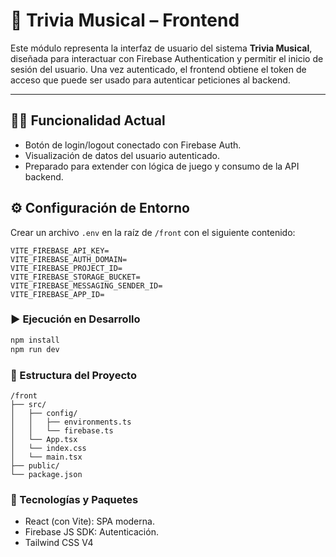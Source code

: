 # 🎵 Trivia Musical – Frontend

Este módulo representa la interfaz de usuario del sistema **Trivia Musical**, diseñada para interactuar con Firebase Authentication y permitir el inicio de sesión del usuario. Una vez autenticado, el frontend obtiene el token de acceso que puede ser usado para autenticar peticiones al backend.

---

## 👨‍💻 Funcionalidad Actual

- Botón de login/logout conectado con Firebase Auth.
- Visualización de datos del usuario autenticado.
- Preparado para extender con lógica de juego y consumo de la API backend.

## ⚙️ Configuración de Entorno

Crear un archivo `.env` en la raíz de `/front` con el siguiente contenido:

```env
VITE_FIREBASE_API_KEY=
VITE_FIREBASE_AUTH_DOMAIN=
VITE_FIREBASE_PROJECT_ID=
VITE_FIREBASE_STORAGE_BUCKET=
VITE_FIREBASE_MESSAGING_SENDER_ID=
VITE_FIREBASE_APP_ID=
```

### ▶️ Ejecución en Desarrollo

```bash
npm install
npm run dev

```

### 📁 Estructura del Proyecto

```text
/front
├── src/
│   ├── config/
│   │   ├── environments.ts
│   │   └── firebase.ts
│   └── App.tsx
│   └── index.css
│   └── main.tsx
├── public/
└── package.json
```

### 🧰 Tecnologías y Paquetes

- React (con Vite): SPA moderna.
- Firebase JS SDK: Autenticación.
- Tailwind CSS V4